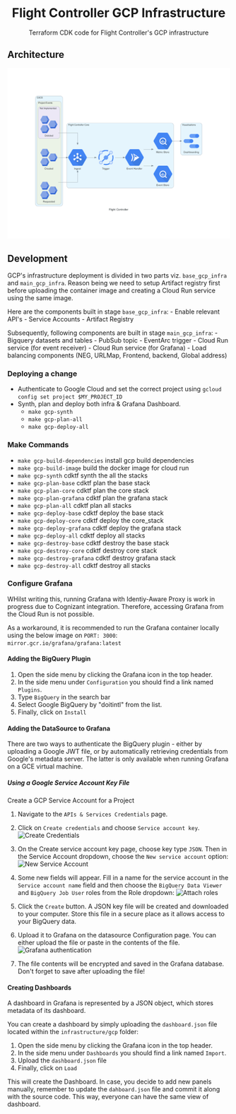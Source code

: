 <h1 align="center">Flight Controller GCP Infrastructure</h1>
<p align="center">Terraform CDK code for Flight Controller's GCP infrastructure</p>

## Architecture

![Flight Controller Architecture](images/gcp_flight_controller.png)

## Development

GCP's infrastructure deployment is divided in two parts viz. `base_gcp_infra` and `main_gcp_infra`. Reason being we need to setup Artifact registry first before uploading the container image and creating a Cloud Run service using the same image. 

Here are the components built in stage `base_gcp_infra`:
    - Enable relevant API's
    - Service Accounts
    - Artifact Registry

Subsequently, following components are built in stage `main_gcp_infra`:
    - Bigquery datasets and tables
    - PubSub topic
    - EventArc trigger
    - Cloud Run service (for event receiver)
    - Cloud Run service (for Grafana)
    - Load balancing components (NEG, URLMap, Frontend, backend, Global address)

### Deploying a change

- Authenticate to Google Cloud and set the correct project using `gcloud config set project $MY_PROJECT_ID`
- Synth, plan and deploy both infra & Grafana Dashboard.
  - `make gcp-synth`
  - `make gcp-plan-all`
  - `make gcp-deploy-all`

### Make Commands

- `make gcp-build-dependencies` install gcp build dependencies
- `make gcp-build-image` build the docker image for cloud run
- `make gcp-synth` cdktf synth the all the stacks
- `make gcp-plan-base` cdktf plan the base stack
- `make gcp-plan-core` cdktf plan the core stack
- `make gcp-plan-grafana` cdktf plan the grafana stack
- `make gcp-plan-all` cdktf plan all stacks
- `make gcp-deploy-base` cdktf deploy the base stack
- `make gcp-deploy-core` cdktf deploy the core_stack
- `make gcp-deploy-grafana` cdktf deploy the grafana stack
- `make gcp-deploy-all` cdktf deploy all stacks
- `make gcp-destroy-base` cdktf destroy the base stack
- `make gcp-destroy-core` cdktf destroy core stack
- `make gcp-destroy-grafana` cdktf destroy grafana stack
- `make gcp-destroy-all` cdktf destroy all stacks

### Configure Grafana

WHilst writing this, running Grafana with Identiy-Aware Proxy is work in progress due to Cognizant integration. Therefore, accessing Grafana from the Cloud Run is not possible. 

As a workaround, it is recommended to run the Grafana container locally using the below image on `PORT: 3000`:
`mirror.gcr.io/grafana/grafana:latest`

#### Adding the BigQuery Plugin

1. Open the side menu by clicking the Grafana icon in the top header.
2. In the side menu under `Configuration` you should find a link named `Plugins`.
3. Type `BigQuery` in the search bar
4. Select Google BigQuery by "doitintl" from the list.
5. Finally, click on `Install`

#### Adding the DataSource to Grafana

There are two ways to authenticate the BigQuery plugin - either by uploading a Google JWT file, or by automatically retrieving credentials from Google's metadata server. The latter is only available when running Grafana on a GCE virtual machine.

##### Using a Google Service Account Key File

Create a GCP Service Account for a Project

1. Navigate to the `APIs & Services Credentials` page.
2. Click on `Create credentials` and choose `Service account key`.
![Create Credentials](images/credentials.png)

3. On the Create service account key page, choose key type `JSON`. Then in the Service Account dropdown, choose the `New service account` option:
![New Service Account](images/service_account_key.png)

4. Some new fields will appear. Fill in a name for the service account in the `Service account name` field and then choose the `BigQuery Data Viewer` and `BigQuery Job User` roles from the Role dropdown:
![Attach roles](images/service_account_role.png)

5. Click the `Create` button. A JSON key file will be created and downloaded to your computer. Store this file in a secure place as it allows access to your BigQuery data.

6. Upload it to Grafana on the datasource Configuration page. You can either upload the file or paste in the contents of the file.
![Grafana authentication](images/grafana_authentication.png)

7. The file contents will be encrypted and saved in the Grafana database. Don't forget to save after uploading the file!

#### Creating Dashboards

A dashboard in Grafana is represented by a JSON object, which stores metadata of its dashboard.

You can create a dashboard by simply uploading the `dashboard.json` file located within the `infrastructure/gcp` folder:

1. Open the side menu by clicking the Grafana icon in the top header.
2. In the side menu under `Dashboards` you should find a link named `Import`.
3. Upload the `dashboard.json` file
4. Finally, click on `Load`

This will create the Dashboard. In case, you decide to add new panels manually, remember to update the `dahboard.json` file and commit it along with the source code. This way, everyone can have the same view of dashboard.
